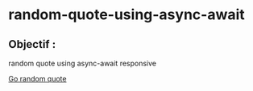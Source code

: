 # random-quote-using-async-await

## Objectif :

random quote
using async-await
responsive

[Go random quote]([https://anthxnyd.github.io/Calculatrice/](https://anthxnyd.github.io/random-quote-using-async-await/))
